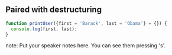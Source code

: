 ##  Paired with destructuring

```javascript
function printUser({first = 'Barack', last = 'Obama'} = {}) {
  console.log(first, last);
}
```

note:
    Put your speaker notes here.
    You can see them pressing 's'.
